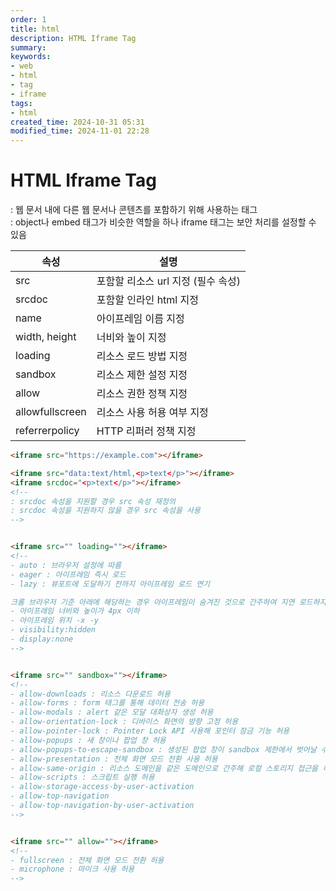 ```yaml
---
order: 1
title: html
description: HTML Iframe Tag
summary:
keywords:
- web
- html
- tag
- iframe
tags:
- html
created_time: 2024-10-31 05:31
modified_time: 2024-11-01 22:28
---
```


# HTML Iframe Tag
: 웹 문서 내에 다른 웹 문서나 콘텐츠를 포함하기 위해 사용하는 태그   
: object나 embed 태그가 비슷한 역할을 하나 iframe 태그는 보안 처리를 설정할 수 있음  


속성 | 설명
---|---
src             | 포함할 리소스 url 지정 (필수 속성)
srcdoc          | 포함할 인라인 html 지정   
name            | 아이프레임 이름 지정
width, height   | 너비와 높이 지정
loading         | 리소스 로드 방법 지정
sandbox         | 리소스 제한 설정 지정
allow           | 리소스 권한 정책 지정
allowfullscreen | 리소스 사용 허용 여부 지정
referrerpolicy  | HTTP 리퍼러 정책 지정  


```html
<iframe src="https://example.com"></iframe>

<iframe src="data:text/html,<p>text</p>"></iframe>
<iframe srcdoc="<p>text</p>"></iframe>
<!--
: srcdoc 속성을 지원할 경우 src 속성 재정의  
: srcdoc 속성을 지원하지 않을 경우 src 속성을 사용    
-->


<iframe src="" loading=""></iframe>
<!--
- auto : 브라우저 설정에 따름  
- eager : 아이프레임 즉시 로드
- lazy : 뷰포트에 도달하기 전까지 아이프레임 로드 연기

크롬 브라우저 기준 아래에 해당하는 경우 아이프레임이 숨겨진 것으로 간주하여 지연 로드하지 않음  
- 아이프레임 너비와 높이가 4px 이하
- 아이프레임 위치 -x -y
- visibility:hidden
- display:none
-->


<iframe src="" sandbox=""></iframe>
<!--
- allow-downloads : 리소스 다운로드 허용
- allow-forms : form 태그를 통해 데이터 전송 허용  
- allow-modals : alert 같은 모달 대화상자 생성 허용
- allow-orientation-lock : 디바이스 화면의 방향 고정 허용
- allow-pointer-lock : Pointer Lock API 사용해 포인터 잠금 기능 허용
- allow-popups : 새 창이나 팝업 창 허용
- allow-popups-to-escape-sandbox : 생성된 팝업 창이 sandbox 제한에서 벗어날 수 있도록 허용
- allow-presentation : 전체 화면 모드 전환 사용 허용            
- allow-same-origin : 리소스 도메인을 같은 도메인으로 간주해 로컬 스토리지 접근을 허용      
- allow-scripts : 스크립트 실행 허용       
- allow-storage-access-by-user-activation
- allow-top-navigation           
- allow-top-navigation-by-user-activation
-->


<iframe src="" allow=""></iframe>
<!--
- fullscreen : 전체 화면 모드 전환 허용
- microphone : 마이크 사용 허용
-->
```